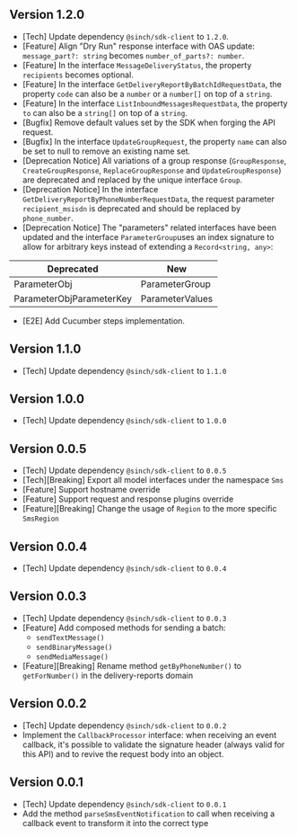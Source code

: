 ## Version 1.2.0
- [Tech] Update dependency `@sinch/sdk-client` to `1.2.0`.
- [Feature] Align "Dry Run" response interface with OAS update: `message_part?: string` becomes `number_of_parts?: number`.
- [Feature] In the interface `MessageDeliveryStatus`, the property `recipients` becomes optional.
- [Feature] In the interface `GetDeliveryReportByBatchIdRequestData`, the property `code` can also be a `number` or a `number[]` on top of a `string`.
- [Feature] In the interface `ListInboundMessagesRequestData`, the property `to` can also be a `string[]` on top of a `string`.
- [Bugfix] Remove default values set by the SDK when forging the API request.
- [Bugfix] In the interface `UpdateGroupRequest`, the property `name` can also be set to null to remove an existing name set.
- [Deprecation Notice] All variations of a group response (`GroupResponse`, `CreateGroupResponse`, `ReplaceGroupResponse` and `UpdateGroupResponse`) are deprecated and replaced by the unique interface `Group`.
- [Deprecation Notice] In the interface `GetDeliveryReportByPhoneNumberRequestData`, the request parameter `recipient_msisdn` is deprecated and should be replaced by `phone_number`.
- [Deprecation Notice] The "parameters" related interfaces have been updated and the interface `ParameterGroup`uses an index signature to allow for arbitrary keys instead of extending a `Record<string, any>`:

| Deprecated               | New             |
|--------------------------|-----------------|
| ParameterObj             | ParameterGroup  |
| ParameterObjParameterKey | ParameterValues |

- [E2E] Add Cucumber steps implementation.

## Version 1.1.0
- [Tech] Update dependency `@sinch/sdk-client` to `1.1.0`

## Version 1.0.0
- [Tech] Update dependency `@sinch/sdk-client` to `1.0.0`

## Version 0.0.5
- [Tech] Update dependency `@sinch/sdk-client` to `0.0.5`
- [Tech][Breaking] Export all model interfaces under the namespace `Sms`
- [Feature] Support hostname override
- [Feature] Support request and response plugins override
- [Feature][Breaking] Change the usage of `Region` to the more specific `SmsRegion`

## Version 0.0.4
- [Tech] Update dependency `@sinch/sdk-client` to `0.0.4`

## Version 0.0.3
- [Tech] Update dependency `@sinch/sdk-client` to `0.0.3`
- [Feature] Add composed methods for sending a batch: 
  - `sendTextMessage()`
  - `sendBinaryMessage()`
  - `sendMediaMessage()`
- [Feature][Breaking] Rename method `getByPhoneNumber()` to `getForNumber()` in the delivery-reports domain

## Version 0.0.2
- [Tech] Update dependency `@sinch/sdk-client` to `0.0.2`
- Implement the `CallbackProcessor` interface: when receiving an event callback, it's possible to validate the signature header (always valid for this API) and to revive the request body into an object.

## Version 0.0.1
 - [Tech] Update dependency `@sinch/sdk-client` to `0.0.1`
 - Add the method `parseSmsEventNotification` to call when receiving a callback event to transform it into the correct type
